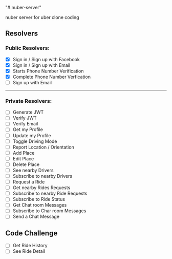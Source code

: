 "# nuber-server"

nuber server for uber clone coding

## Resolvers

### Public Resolvers:

- [x] Sign in / Sign up with Facebook
- [x] Sign in / Sign up with Email
- [x] Starts Phone Number Verification
- [x] Complete Phone Number Verfication
- [ ] Sign up with Email

---

### Private Resolvers:

- [ ] Generate JWT
- [ ] Verify JWT
- [ ] Verify Email
- [ ] Get my Profile
- [ ] Update my Profile
- [ ] Toggle Driving Mode
- [ ] Report Location / Orientation
- [ ] Add Place
- [ ] Edit Place
- [ ] Delete Place
- [ ] See nearby Drivers
- [ ] Subscribe to nearby Drivers
- [ ] Request a Ride
- [ ] Get nearby Rides Requests
- [ ] Subscribe to nearby Ride Requests
- [ ] Subscribe to Ride Status
- [ ] Get Chat room Messages
- [ ] Subscribe to Char room Messages
- [ ] Send a Chat Message

## Code Challenge

- [ ] Get Ride History
- [ ] See Ride Detail
